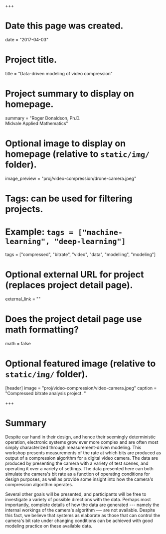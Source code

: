 +++
# Date this page was created.
date = "2017-04-03"

# Project title.
title = "Data-driven modeling of video compression"

# Project summary to display on homepage.
summary = "Roger Donaldson, Ph.D.<br/> Midvale Applied Mathematics"

# Optional image to display on homepage (relative to `static/img/` folder).
image_preview = "proj/video-compression/drone-camera.jpeg"

# Tags: can be used for filtering projects.
# Example: `tags = ["machine-learning", "deep-learning"]`
tags = ["compressed", "bitrate", "video", "data", "modelling", "modeling"]

# Optional external URL for project (replaces project detail page).
external_link = ""

# Does the project detail page use math formatting?
math = false

# Optional featured image (relative to `static/img/` folder).
[header]
image = "proj/video-compression/video-camera.jpeg"
caption = "Compressed bitrate analysis project. "

+++

# Summary

Despite our hand in their design, and hence their seemingly deterministic
operation, electronic systems grow ever more complex and are often most simply
characterized through measurement-driven modeling. This workshop presents
measurements of the rate at which bits are produced as output of a compression
algorithm for a digital video camera. The data are produced by presenting the
camera with a variety of test scenes, and operating it over a variety of
settings. The data presented here can both simulate the camera's bit rate as a
function of operating conditions for design purposes, as well as provide some
insight into how the camera's compression algorithm operates. 

Several other goals will be presented, and participants will be free to
investigate a variety of possible directions with the data.  Perhaps most
importantly, complete details of how the data are generated --- namely the
internal workings of the camera's algorithm --- are not available.  Despite this
fact, we believe that systems as elaborate as those that can control the
camera's bit rate under changing conditions can be achieved with good modeling
practice on these available data.
